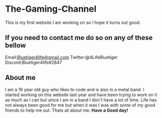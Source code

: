 # The-Gaming-Channel
This is my first website I am working on so I hope it turns out good.

If you need to contact me do so on any of these bellow
------------------------------------------
Email:Bluetiger4life@gmail.com
Twitter:@4LifeBluetiger
Discord:Bluetiger4life#2847

About me
-----------------------------------------
I am a 16 year old guy who likes to code and is also in a metal band. I started working on this website last year and have been trying to work on it as much as I can but since I am in a band I don't have a lot of time. Life has not always been good for me but when it was I was with some of my good friends to help me out. Thats all about me. **Have a Good day!**
